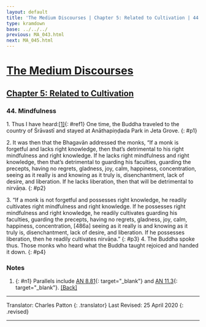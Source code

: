 ```yaml
---
layout: default
title: 'The Medium Discourses | Chapter 5: Related to Cultivation | 44. Mindfulness'
type: kramdown
base: ../../../
previous: MA_043.html
next: MA_045.html
---
```


# [The Medium Discourses](../../index.html)
## [Chapter 5: Related to Cultivation](index.html)
### 44. Mindfulness

1\. Thus I have heard:[\[1\]](#n1){: #ref1} One time, the Buddha traveled to the country of Śrāvastī and stayed at Anāthapiṇḍada Park in Jeta Grove.
{: #p1}

2\. It was then that the Bhagavān addressed the monks, “If a monk is forgetful and lacks right knowledge, then that’s detrimental to his right mindfulness and right knowledge. If he lacks right mindfulness and right knowledge, then that’s detrimental to guarding his faculties, guarding the precepts, having no regrets, gladness, joy, calm, happiness, concentration, seeing as it really is and knowing as it truly is, disenchantment, lack of desire, and liberation. If he lacks liberation, then that will be detrimental to nirvāṇa.
{: #p2}

3\. “If a monk is not forgetful and possesses right knowledge, he readily cultivates right mindfulness and right knowledge. If he possesses right mindfulness and right knowledge, he readily cultivates guarding his faculties, guarding the precepts, having no regrets, gladness, joy, calm, happiness, concentration, [486a] seeing as it really is and knowing as it truly is, disenchantment, lack of desire, and liberation. If he possesses liberation, then he readily cultivates nirvāṇa.”
{: #p3}
4\. The Buddha spoke thus. Those monks who heard what the Buddha taught rejoiced and handed it down.
{: #p4}

### Notes
1. {: #n1} Parallels include [AN 8.81](https://suttacentral.net/an8.81){: target="_blank"} and [AN 11.3](https://suttacentral.net/an11.3){: target="_blank"}. [\[Back\]](#ref1)

---

Translator: Charles Patton
{: .translator}
Last Revised: 25 April 2020
{: .revised}

---
